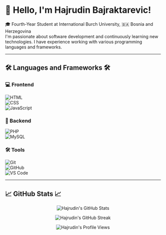 # 👋 Hello, I'm Hajrudin Bajraktarevic!

🎓 Fourth-Year Student at International Burch University, 🇧🇦 Bosnia and Herzegovina  
I'm passionate about software development and continuously learning new technologies. I have experience working with various programming languages and frameworks.

---

## 🛠 Languages and Frameworks 🛠

### 💻 Frontend  
![HTML](https://img.shields.io/badge/-HTML5-E34F26?style=flat&logo=html5&logoColor=white)  
![CSS](https://img.shields.io/badge/-CSS3-1572B6?style=flat&logo=css3&logoColor=white)  
![JavaScript](https://img.shields.io/badge/-JavaScript-F7DF1E?style=flat&logo=javascript&logoColor=black)  

### 🔧 Backend  
![PHP](https://img.shields.io/badge/-PHP-777BB4?style=flat&logo=php&logoColor=white)  
![MySQL](https://img.shields.io/badge/-MySQL-4479A1?style=flat&logo=mysql&logoColor=white)

### 🛠 Tools  
![Git](https://img.shields.io/badge/-Git-F05032?style=flat&logo=git&logoColor=white)  
![GitHub](https://img.shields.io/badge/-GitHub-181717?style=flat&logo=github&logoColor=white)  
![VS Code](https://img.shields.io/badge/-VSCode-007ACC?style=flat&logo=visual-studio-code&logoColor=white)

---

## 📈 GitHub Stats 📈  

<p align="center">
  <img src="https://github-readme-stats.vercel.app/api?username=HajrudinRed&show_icons=true&theme=radical" alt="Hajrudin's GitHub Stats" />
</p>

<p align="center">
  <img src="https://github-readme-streak-stats.herokuapp.com/?user=HajrudinRed&theme=radical" alt="Hajrudin's GitHub Streak" />
</p>

<p align="center">
  <img src="https://komarev.com/ghpvc/?username=HajrudinRed&color=blue" alt="Hajrudin's Profile Views" />
</p>

